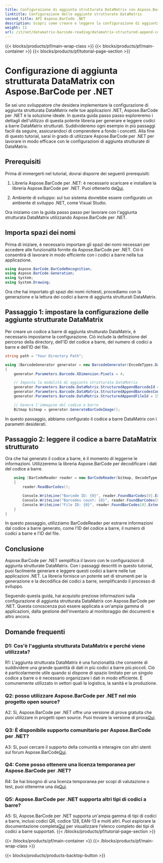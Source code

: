 ```yaml
---
title: Configurazione di aggiunta strutturata DataMatrix con Aspose.BarCode per .NET
linktitle: Configurazione delle aggiunte strutturate DataMatrix
second_title: API Aspose.BarCode .NET
description: Scopri come creare e leggere la configurazione di aggiunta strutturata DataMatrix in .NET utilizzando Aspose.BarCode per un'organizzazione dei dati ad alta efficienza.
weight: 11
url: /it/net/datamatrix-barcode-reading/datamatrix-structured-append-configuration/
---
```


{{< blocks/products/pf/main-wrap-class >}}
{{< blocks/products/pf/main-container >}}
{{< blocks/products/pf/tutorial-page-section >}}

# Configurazione di aggiunta strutturata DataMatrix con Aspose.BarCode per .NET

Se sei uno sviluppatore che desidera implementare la configurazione di aggiunta strutturata DataMatrix nelle tue applicazioni .NET, Aspose.BarCode per .NET è la soluzione ideale. In questa guida passo passo esploreremo i dettagli dell'utilizzo di questa potente libreria per generare e leggere codici a barre DataMatrix strutturati. Suddivideremo ogni esempio in più passaggi facili da seguire, assicurandoci di comprendere a fondo i concetti. Alla fine di questo tutorial, sarai in grado di utilizzare Aspose.BarCode per .NET per lavorare in modo efficace con le configurazioni di aggiunta strutturate di DataMatrix.

## Prerequisiti

Prima di immergerti nel tutorial, dovrai disporre dei seguenti prerequisiti:

1.  Libreria Aspose.BarCode per .NET: è necessario scaricare e installare la libreria Aspose.BarCode per .NET. Puoi ottenerlo da[Qui](https://releases.aspose.com/barcode/net/).

2. Ambiente di sviluppo: sul tuo sistema dovrebbe essere configurato un ambiente di sviluppo .NET, come Visual Studio.

Ora iniziamo con la guida passo passo per lavorare con l'aggiunta strutturata DataMatrix utilizzando Aspose.BarCode per .NET.

## Importa spazi dei nomi

Prima di iniziare, è necessario importare gli spazi dei nomi necessari per accedere alle funzionalità fornite da Aspose.BarCode per .NET. Ciò ti consentirà di lavorare in modo efficiente con i codici a barre nella tua applicazione.

```csharp
using Aspose.BarCode.BarCodeRecognition;
using Aspose.BarCode.Generation;
using System;
using System.Drawing;
```

Ora che hai importato gli spazi dei nomi richiesti, procediamo con la generazione e la lettura dei codici a barre di aggiunta strutturati DataMatrix.


## Passaggio 1: impostare la configurazione delle aggiunte strutturate DataMatrix

Per creare un codice a barre di aggiunta strutturato DataMatrix, è necessario impostarne la configurazione. Ciò include la definizione del percorso della directory, dell'ID del codice a barre, del numero di codici a barre e dell'ID del file.

```csharp
string path = "Your Directory Path";

using (BarcodeGenerator generator = new BarcodeGenerator(EncodeTypes.DataMatrix, "Aspose"))
{
    generator.Parameters.Barcode.XDimension.Pixels = 4;

    // Imposta la modalità di aggiunta strutturata DataMatrix
    generator.Parameters.Barcode.DataMatrix.StructuredAppendBarcodeId = 3;
    generator.Parameters.Barcode.DataMatrix.StructuredAppendBarcodesCount = 5;
    generator.Parameters.Barcode.DataMatrix.StructuredAppendFileId = 150;

    // Genera l'immagine del codice a barre
    Bitmap bitmap = generator.GenerateBarCodeImage();
```

In questo passaggio, abbiamo configurato il codice a barre DataMatrix con i parametri desiderati.

## Passaggio 2: leggere il codice a barre DataMatrix strutturato

Ora che hai generato il codice a barre, è il momento di leggerne le informazioni. Utilizzeremo la libreria Aspose.BarCode per decodificare i dati del codice a barre.

```csharp
    using (BarCodeReader reader = new BarCodeReader(bitmap, DecodeType.DataMatrix))
    {
        reader.ReadBarCodes();

        Console.WriteLine("Barcode ID: {0}", reader.FoundBarCodes[0].Extended.DataMatrix.StructuredAppendBarcodeId);
        Console.WriteLine("Barcodes count: {0}", reader.FoundBarCodes[0].Extended.DataMatrix.StructuredAppendBarcodesCount);
        Console.WriteLine("File ID: {0}", reader.FoundBarCodes[0].Extended.DataMatrix.StructuredAppendFileId);
    }
}
```

In questo passaggio, utilizziamo BarCodeReader per estrarre informazioni dal codice a barre generato, come l'ID del codice a barre, il numero di codici a barre e l'ID del file.

## Conclusione

Aspose.BarCode per .NET semplifica il lavoro con le configurazioni di aggiunta strutturate DataMatrix. Con i passaggi descritti in questo tutorial, puoi facilmente generare e leggere questi codici a barre nelle tue applicazioni .NET. La libreria fornisce un potente set di strumenti per la generazione e la decodifica dei codici a barre, semplificando il processo di sviluppo.

Seguendo questa guida, hai acquisito preziose informazioni sulla configurazione di aggiunta strutturata DataMatrix con Aspose.BarCode per .NET. Questa conoscenza può essere applicata a un'ampia gamma di applicazioni, dalla gestione dell'inventario al monitoraggio dei documenti e altro ancora.

## Domande frequenti

### D1: Cos'è l'aggiunta strutturata DataMatrix e perché viene utilizzata?

R1: L'aggiunta strutturata DataMatrix è una funzionalità che consente di suddividere una grande quantità di dati in più codici a barre più piccoli. Ciò è particolarmente utile quando si dispone di spazio limitato per un singolo codice a barre o è necessario organizzare i dati in modo efficiente. È comunemente utilizzato in settori quali la logistica, la sanità e la produzione.

### Q2: posso utilizzare Aspose.BarCode per .NET nel mio progetto open source?

 A2: Sì, Aspose.BarCode per .NET offre una versione di prova gratuita che puoi utilizzare in progetti open source. Puoi trovare la versione di prova[Qui](https://releases.aspose.com/).

### Q3: È disponibile supporto comunitario per Aspose.BarCode per .NET?

 A3: Sì, puoi cercare il supporto della comunità e interagire con altri utenti sul forum Aspose.BarCode[Qui](https://forum.aspose.com/c/barcode/13).

### Q4: Come posso ottenere una licenza temporanea per Aspose.BarCode per .NET?

 R4: Se hai bisogno di una licenza temporanea per scopi di valutazione o test, puoi ottenerne una da[Qui](https://purchase.aspose.com/temporary-license/).

### Q5: Aspose.BarCode per .NET supporta altri tipi di codici a barre?

 A5: Sì, Aspose.BarCode per .NET supporta un'ampia gamma di tipi di codici a barre, inclusi codici QR, codice 128, EAN-13 e molti altri. Puoi esplorare la documentazione completa[Qui](https://reference.aspose.com/barcode/net/) per visualizzare l'elenco completo dei tipi di codici a barre supportati.
{{< /blocks/products/pf/tutorial-page-section >}}

{{< /blocks/products/pf/main-container >}}
{{< /blocks/products/pf/main-wrap-class >}}

{{< blocks/products/products-backtop-button >}}
